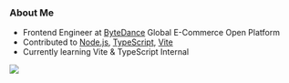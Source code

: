 ### About Me

- Frontend Engineer at [ByteDance](https://bytedance.com/) Global E-Commerce Open Platform
- Contributed to [Node.js](https://github.com/nodejs/node), [TypeScript](https://github.com/microsoft/TypeScript), [Vite](https://github.com/vitejs/vite)
- Currently learning Vite & TypeScript Internal

<!--
- 🔭 I’m currently working on ...
- 🌱 I’m currently learning ...
- 👯 I’m looking to collaborate on ...
- 🤔 I’m looking for help with ...
- 💬 Ask me about ...
- 📫 How to reach me: ...
- 😄 Pronouns: ...
- ⚡ Fun fact: ...
-->

<!-- ![](https://visitor-badge.glitch.me/badge?page_id=ZYSzys.ZYSzys) -->

<div>
  <img src="https://github-readme-stats.vercel.app/api/wakatime?username=ZYSzys&layout=compact&theme=material-palenight&range=last_7_days" />
</div>
